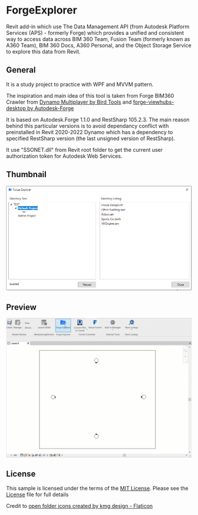 # ForgeExplorer

Revit add-in which use The Data Management API (from Autodesk Platform Services (APS) - formerly Forge) which provides a unified and consistent way to access data across BIM 360 Team, Fusion Team (formerly known as A360 Team), BIM 360 Docs, A360 Personal, and the Object Storage Service to explore this data from Revit.

## General

It is a study project to practice with WPF and MVVM pattern.

The inspiration and main idea of this tool is taken from Forge BIM360 Crawler from [Dynamo Multiplayer by Bird Tools](https://www.birdtools-developers.com/dmu.html) and [forge-viewhubs-desktop by Autodesk-Forge](https://github.com/Autodesk-Forge/forge-viewhubs-desktop)

It is based on Autodesk.Forge 1.1.0 and RestSharp 105.2.3. The main reason behind this particular versions is to avoid dependancy conflict with preinstalled in Revit 2020-2022 Dynamo which has a dependency to specified RestSharp version (the last unsigned version of RestSharp).

It use "SSONET.dll" from Revit root folder to get the current user authorization token for Autodesk Web Services.

## Thumbnail

![thumbnail](readme/thumbnail.png)

## Preview

![preview](readme/preview.gif)

## License

This sample is licensed under the terms of the [MIT License](http://opensource.org/licenses/MIT). Please see the [License](License.md) file for full details

Credit to [open folder icons created by kmg design - Flaticon](https://www.flaticon.com/free-icons/open-folder)